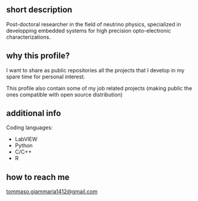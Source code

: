 ## short description

Post-doctoral researcher in the field of neutrino physics, specialized in developping embedded systems for high precision opto-electronic characterizations.

## why this profile?

I want to share as public repositories all the projects that I develop in my spare time for personal interest.

This profile also contain some of my job related projects (making public the ones compatible with open source distribution)

## additional info
Coding languages: 
- LabVIEW
- Python
- C/C++
- R

## how to reach me
tommaso.giammaria1412@gmail.com
